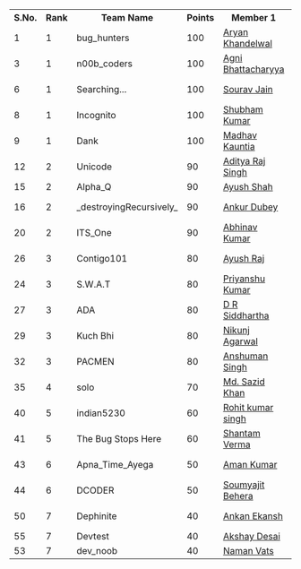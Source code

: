 <table>
  <tr>
  <th>S.No.</th><th>Rank</th><th>Team Name</th><th>Points</th><th>Member 1</th><th>Member 2</th><th>Member 3</th>
  </tr>
    <tr>
  <td>1</td><td>1</td><td>bug_hunters</td><td>100</td><td><a href="https://github.com/aryan2906">Aryan Khandelwal</a></td><td><a href="https://github.com/alokratn62">Tanmay Sinha</a></td><td><a href="https://github.com/IshaanG">Ishaan Gupta</a></td>
  </tr>
  <tr>
    <td>3</td><td>1</td><td>n00b_coders</td><td>100</td><td><a href="https://github.com/PyAgni">Agni Bhattacharyya</a></td><td></td><td></td>
  <tr>
  <td>6</td><td>1</td><td>Searching...</td><td>100</td><td><a href="https://github.com/SouravJain01">Sourav Jain</a></td><td><a href="https://github.com/Simardeep19">Simardeep Singh</a></td><td><a href="https://github.com/Ankajvi">Parag Mittal</a></td>
  </tr>
  <tr>
    <td>8</td><td>1</td><td>Incognito</td><td>100</td><td><a href="https://github.com/scheleon">Shubham Kumar</a></td><td><a href="https://github.com/Bhavyakala">Bhavya Kala</a></td><td></td>
  </tr>
  <tr>
    <td>9</td><td>1</td><td>Dank</td><td>100</td><td><a href = "https://github.com/madhavkauntia">Madhav Kauntia</a></td><td><a href="https://github.com/ygyash">Yash Goyal</a></td><td><a href="https://github.com/skbro">Sanskar Agarwal</a></td>
  </tr>
  <tr>
    <td>12</td><td>2</td><td>Unicode</td><td>90</td><td><a href = "https://github.com/AdityaRajSingh">Aditya Raj Singh</a></td><td><a href="https://github.com/Manya1998">Manya Mansi</a></td><td></td>
  </tr>
  <tr>
    <td>15</td><td>2</td><td>Alpha_Q</td><td>90</td><td><a href = "https://github.com/shahayush457">Ayush Shah</a></td><td></td><td></td>
  </tr>
  <tr>
    <td>16</td><td>2</td><td>_destroyingRecursively_</td><td>90</td><td><a href = "https://github.com/ankurdubey521">Ankur Dubey</a></td><td><a href = "https://github.com/saksham20189575">Saksham Arora</a></td><td></td>
  </tr>
  <tr>
  <td>20</td><td>2</td><td>ITS_One</td><td>90</td><td><a href = "https://github.com/Abhinav-grd">Abhinav Kumar</a></td><td><a href = "https://github.com/RahulRexx">Rahul Agarwal</a></td><td></td>
  </tr>
  <tr>
  <td>26</td><td>3</td><td>Contigo101</td><td>80</td><td><a href="https://github.com/rajayush012">Ayush Raj</a></td><td><a href="https://github.com/SamriddhiShrivas">Samriddhi Shrivas</a></td><td></td>
  </tr>
   <tr>
  <td>24</td><td>3</td><td>S.W.A.T</td><td>80</td><td><a href = "https://github.com/priyanshucode">Priyanshu Kumar</a></td><td><a href = "https://github.com/sportykush">Kushagra Singh</a></td><td></td>
  </tr>
  <tr>
  <td>27</td><td>3</td><td>ADA</td><td>80</td><td><a href="https://github.com/drs-11">D R Siddhartha</a></td><td><a href="https://github.com/a-coder-hack">Avinish kumar</a></td><td><a href="https://github.com/ajitg1">Ajit Garg</a></td>
  </tr>
  <tr>
    <td>29</td><td>3</td><td>Kuch Bhi</td><td>80</td><td><a href = "https://github.com/nikunjagarwal321">Nikunj Agarwal</a></td><td><a href = "https://github.com/abbas5253">Abbas Ismail</td><td><a href="https://github.com/lucifer-7">Ishan Bakshi</a></td>
  </tr>
  <tr>
    <td>32</td><td>3</td><td>PACMEN</td><td>80</td><td><a href = "https://github.com/anshuman10398">Anshuman Singh</a></td><td><a href = "https://github.com/sohamantrolikar">Soham Antrolikar</a></td><td><a href = "https://github.com/chay2199">Chaitanya Tyagi</a></td>
  </tr>
  <tr>
    <td>35</td>
    <td>4</td>
    <td>solo</td>
    <td>70</td>
    <td>
      <a href="https://github.com/sazid18">Md. Sazid Khan</a>
    </td>
    <td>
    </td>
    <td>
    </td>
  </tr>
  <tr>
  <td>40</td><td>5</td><td>indian5230</td><td>60</td><td><a href="https://github.com/Rohit-5230">Rohit kumar singh</a></td><td></td><td></td>
  </tr>
   <tr>
  <td>41</td><td>5</td><td>The Bug Stops Here</td><td>60</td><td><a href="https://github.com/shantamv">Shantam Verma</a></td><td></td><td></td>
  </tr>
  <tr>   
      <tr>
 <td>43</td><td>6</td><td>Apna_Time_Ayega</td><td>50</td><td><a href="https://github.com/amankumarkeshu">Aman Kumar</a></td><td><a href="https://github.com/mynk322">MAYANK PADIA</a></td><td></td>
  </tr>
    
  <td>44</td><td>6</td><td>DCODER</td><td>50</td><td><a href="https://github.com/soumyajit4419">Soumyajit Behera</a></td><td></td><td></td>
  </tr>
  <tr>

  <td>50</td><td>7</td><td>Dephinite</td><td>40</td><td><a href="https://github.com/ankan-ekansh">Ankan Ekansh</a></td><td><a href="https://github.com/sucrose1729/">Himanshu Shekhar</a></td><td><a href="https://github.com/aashirwad1">Aashirwad Kumar</a></td>
  </tr>
 
  
  <tr>
  <td>55</td><td>7</td><td>Devtest</td><td>40</td><td><a href="https://github.com/akshaydesai26">Akshay Desai</a></td><td></td><td></td>
  </tr>
  
   <tr>
  <td>53</td><td>7</td><td>dev_noob</td><td>40</td><td><a href="https://github.com/namanvats">Naman Vats</a></td><td>      </td><td></td>
  </tr>
  
</table>


